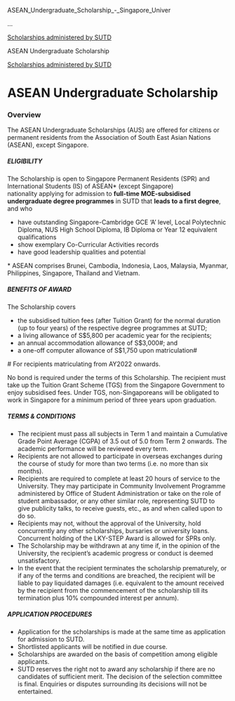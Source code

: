 ASEAN_Undergraduate_Scholarship_-_Singapore_Univer



…

 [Scholarships administered by SUTD](/admissions/undergraduate/scholarship/sutd-administered) 

ASEAN Undergraduate Scholarship

[Scholarships administered by SUTD](https://www.sutd.edu.sg/admissions/undergraduate/scholarship/sutd-administered)

ASEAN Undergraduate Scholarship
===============================

### Overview



The ASEAN Undergraduate Scholarships (AUS) are offered for citizens or permanent residents from the Association of South East Asian Nations (ASEAN), except Singapore.



##### **ELIGIBILITY**



The Scholarship is open to Singapore Permanent Residents (SPR) and International Students (IS) of ASEAN\* (except Singapore) nationality applying for admission to **full-time MOE-subsidised undergraduate degree programmes** in SUTD that **leads to a first degree**, and who



* have outstanding Singapore-Cambridge GCE ‘A’ level, Local Polytechnic Diploma, NUS High School Diploma, IB Diploma or Year 12 equivalent qualifications
* show exemplary Co-Curricular Activities records
* have good leadership qualities and potential


\* ASEAN comprises Brunei, Cambodia, Indonesia, Laos, Malaysia, Myanmar, Philippines, Singapore, Thailand and Vietnam.



##### **BENEFITS OF AWARD**



The Scholarship covers



* the subsidised tuition fees (after Tuition Grant) for the normal duration (up to four years) of the respective degree programmes at SUTD;
* a living allowance of S$5,800 per academic year for the recipients;
* an annual accommodation allowance of S$3,000#; and
* a one-off computer allowance of S$1,750 upon matriculation#


# For recipients matriculating from AY2022 onwards.  
  
No bond is required under the terms of this Scholarship. The recipient must take up the Tuition Grant Scheme (TGS) from the Singapore Government to enjoy subsidised fees. Under TGS, non-Singaporeans will be obligated to work in Singapore for a minimum period of three years upon graduation.



##### **TERMS & CONDITIONS**



* The recipient must pass all subjects in Term 1 and maintain a Cumulative Grade Point Average (CGPA) of 3.5 out of 5.0 from Term 2 onwards. The academic performance will be reviewed every term.
* Recipients are not allowed to participate in overseas exchanges during the course of study for more than two terms (i.e. no more than six months).
* Recipients are required to complete at least 20 hours of service to the University. They may participate in Community Involvement Programme administered by Office of Student Administration or take on the role of student ambassador, or any other similar role, representing SUTD to give publicity talks, to receive guests, etc., as and when called upon to do so.
* Recipients may not, without the approval of the University, hold concurrently any other scholarships, bursaries or university loans. Concurrent holding of the LKY-STEP Award is allowed for SPRs only.
* The Scholarship may be withdrawn at any time if, in the opinion of the University, the recipient’s academic progress or conduct is deemed unsatisfactory.
* In the event that the recipient terminates the scholarship prematurely, or if any of the terms and conditions are breached, the recipient will be liable to pay liquidated damages (i.e. equivalent to the amount received by the recipient from the commencement of the scholarship till its termination plus 10% compounded interest per annum).


##### **APPLICATION PROCEDURES**



* Application for the scholarships is made at the same time as application for admission to SUTD.
* Shortlisted applicants will be notified in due course.
* Scholarships are awarded on the basis of competition among eligible applicants.
* SUTD reserves the right not to award any scholarship if there are no candidates of sufficient merit. The decision of the selection committee is final. Enquiries or disputes surrounding its decisions will not be entertained.

